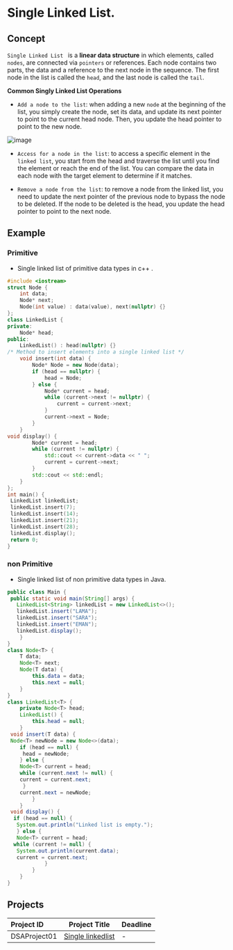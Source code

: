 # Single Linked List.

## Concept 

`Single Linked List ` is a **linear data structure** in which elements, called `nodes`, are connected via `pointers` or references. Each node contains two parts, the data and a reference to the next node in the sequence. The first node in the list is called the `head`, and the last node is called the `tail`.

**Common Singly Linked List Operations**

* `Add a node to the list`: when adding a new `node` at the beginning of the list, you simply create the node, set its data, and update its next pointer to point 
  to the current head node. Then, you update the head pointer to point to the new node.
      
![image](https://github.com/SAFCSP-Team/data-structures-and-algorithms-bootcamp/assets/148945652/a5ef5ea4-12db-4109-a54a-ccc9d0290857)


* `Access for a node in the list`: to access a specific element in the `linked list`, you start from the head and traverse the list until you find the element or 
  reach the end of the list. You can compare the data in each node with the target element to determine if it matches.

* `Remove a node from the list`: to remove a node from the linked list, you need to update the next pointer of the previous node to bypass the node to be deleted. If the node to be deleted 
  is the head, you update the head pointer to point to the next node.
  
## Example 

### Primitive 

* Single linked list of primitive data types in c++ .
```c++
#include <iostream>
struct Node {
    int data;
    Node* next;
    Node(int value) : data(value), next(nullptr) {}
};
class LinkedList {
private:
    Node* head;
public:
    LinkedList() : head(nullptr) {}
/* Method to insert elements into a single linked list */
    void insert(int data) {
        Node* Node = new Node(data);
        if (head == nullptr) {
            head = Node;
        } else {
            Node* current = head;
            while (current->next != nullptr) {
                current = current->next;
            }
            current->next = Node;
        }
    }
void display() {
        Node* current = head;
        while (current != nullptr) {
            std::cout << current->data << " ";
            current = current->next;
        }
        std::cout << std::endl;
    }
};
int main() {
 LinkedList linkedList;
 linkedList.insert(7);
 linkedList.insert(14);
 linkedList.insert(21);
 linkedList.insert(28);
 linkedList.display();
 return 0;
}
```
### non Primitive
* Single linked list of non primitive data types in Java.
```java
public class Main {
 public static void main(String[] args) {
   LinkedList<String> linkedList = new LinkedList<>();
   linkedList.insert("LAMA");
   linkedList.insert("SARA");
   linkedList.insert("EMAN");
   linkedList.display();
    }
}
class Node<T> {
    T data;
    Node<T> next;
    Node(T data) {
        this.data = data;
        this.next = null;
    }
}
class LinkedList<T> {
    private Node<T> head;
    LinkedList() {
        this.head = null;
    }
 void insert(T data) {
 Node<T> newNode = new Node<>(data);
    if (head == null) {
     head = newNode;
    } else {
    Node<T> current = head;
    while (current.next != null) {
    current = current.next;
     }
    current.next = newNode;
        }
    }
 void display() {
  if (head == null) {
   System.out.println("Linked list is empty.");
   } else {
   Node<T> current = head;
  while (current != null) {
   System.out.println(current.data);
   current = current.next;
            }
        }
    }
}
```
## Projects
Project ID | Project Title | Deadline |
|:-----|:-----------:|:-------------|
|DSAProject01| [Single linkedlist](https://github.com/SAFCSP-Team/data-structures-and-algorithms-bootcamp/tree/main/data-structures-and-algorithms-101/02-data-structures/02-linked-list/projects/01-single-linked-list) | - | 
